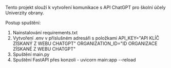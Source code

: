 Tento projekt slouží k vytvoření komunikace s API ChatGPT pro školní účely Univerzity obrany.

Postup spuštění:
1. Nainstalování requirements.txt
2. Vytvoření .env v příslušném adresáři s položkami
    API_KEY="API KLÍČ ZÍSKANÝ Z WEBU CHATGPT"
    ORGANIZATION_ID="ID ORGANIZACE ZÍSKANÉ Z WEBU CHATGPT"
3. Spuštění main.py
4. Spuštění FastAPI přes konzoli - uvicorn main:app --reload
